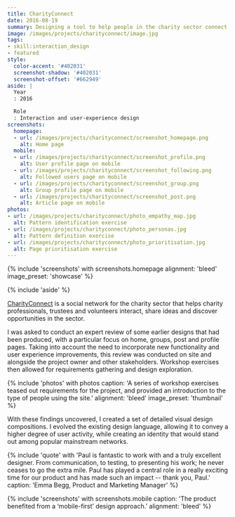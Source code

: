 ```yaml
---
title: CharityConnect
date: 2016-08-19
summary: Designing a tool to help people in the charity sector connect with each other to share ideas and resources.
image: /images/projects/charityconnect/image.jpg
tags:
- skill:interaction_design
- featured
style:
  color-accent: '#402031'
  screenshot-shadow: '#402031'
  screenshot-offset: '#662949'
aside: |
  Year
  : 2016

  Role
  : Interaction and user-experience design
screenshots:
  homepage:
  - url: /images/projects/charityconnect/screenshot_homepage.png
    alt: Home page
  mobile:
  - url: /images/projects/charityconnect/screenshot_profile.png
    alt: User profile page on mobile
  - url: /images/projects/charityconnect/screenshot_following.png
    alt: Followed users page on mobile
  - url: /images/projects/charityconnect/screenshot_group.png
    alt: Group profile page on mobile
  - url: /images/projects/charityconnect/screenshot_post.png
    alt: Article page on mobile
photos:
- url: /images/projects/charityconnect/photo_empathy_map.jpg
  alt: Pattern identification exercise
- url: /images/projects/charityconnect/photo_personas.jpg
  alt: Pattern definition exercise
- url: /images/projects/charityconnect/photo_prioritisation.jpg
  alt: Page prioritisation exercise
---
```

{% include 'screenshots' with screenshots.homepage
  alignment: 'bleed'
  image_preset: 'showcase'
%}

{% include 'aside' %}

[CharityConnect][1] is a social network for the charity sector that helps charity professionals, trustees and volunteers interact, share ideas and discover opportunities in the sector.

I was asked to conduct an expert review of some earlier designs that had been produced, with a particular focus on home, groups, post and profile pages. Taking into account the need to incorporate new functionality and user experience improvements, this review was conducted on site and alongside the project owner and other stakeholders. Workshop exercises then allowed for requirements gathering and design exploration.

{% include 'photos' with photos
  caption: 'A series of workshop exercises teased out requirements for the project, and provided an introduction to the type of people using the site.'
  alignment: 'bleed'
  image_preset: 'thumbnail'
%}

With these findings uncovered, I created a set of detailed visual design compositions. I evolved the existing design language, allowing it to convey a higher degree of user activity, while creating an identity that would stand out among popular mainstream networks.

{% include 'quote' with 'Paul is fantastic to work with and a truly excellent designer. From communication, to testing, to presenting his work; he never ceases to go the extra mile. Paul has played a central role in a really exciting time for our product and has made such an impact -- thank you, Paul.'
  caption: 'Emma Begg, Product and Marketing Manager'
%}

{% include 'screenshots' with screenshots.mobile
  caption: 'The product benefited from a ‘mobile-first’ design approach.'
  alignment: 'bleed'
%}

[1]: https://www.charityconnect.co.uk
